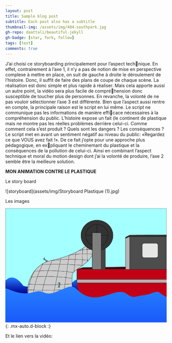```yaml
---
layout: post
title: Sample blog post
subtitle: Each post also has a subtitle
thumbnail-img: /assets/img/404-southpark.jpg
gh-repo: daattali/beautiful-jekyll
gh-badge: [star, fork, follow]
tags: [test]
comments: true
---
```


J’ai choisi ce storyboarding principalement pour l’aspect technique. En effet, contrairement à l’axe 1, il n’y a pas de notion 
de mise en perspective complexe à mettre en place, on suit de 
gauche à droite le déroulement de l’histoire. Donc, il suffit de faire 
des plans de coupe de chaque scène. 
La réalisation est donc simple et plus rapide à réaliser. Mais cela 
apporte aussi un autre point, la vidéo sera plus facile de compréhension donc susceptible de toucher plus de personnes.
En revanche, la volonté de ne pas vouloir sélectionner l’axe 3 est 
différente. Bien que l’aspect aussi rentre en compte, la principale 
raison est le script en lui même.
Le script ne communique pas les informations de manière efficace nécessaires à la compréhension du public. L’histoire expose 
un fait (le continent de plastique mais ne montre pas les réelles 
problèmes derrière celui-ci. Comme comment cela s’est produit ? 
Quels sont les dangers ? Les conséquences ?
Le script met en avant un sentiment négatif au niveau du public: 
«Regardez ce que VOUS avez fait !».
De ce fait j’opte pour une approche plus pédagogique, en expliquant le cheminemant du plastique et la conséquences de la 
pollution de celui-ci.
Ainsi en combinant l’aspect technique et moral du motion design 
dont j’ai la volonté de produire, l’axe 2 semble être la meilleure 
solution.

**MON ANIMATION CONTRE LE PLASTIQUE**

Le story board

![storyboard](assets/img/Storyboard Plastique (1).jpg)

Les images

![image](assets/img/Bateau.jpg){: .mx-auto.d-block :}

Et le lien vers la vidéo:





